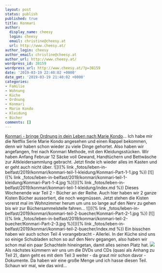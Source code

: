 ```yaml
---
layout: post
status: publish
published: true
title: Konmari
author:
  display_name: cheesy
  login: cheesy
  email: christine@cheesy.at
  url: http://www.cheesy.at/
author_login: cheesy
author_email: christine@cheesy.at
author_url: http://www.cheesy.at/
wordpress_id: 38159
wordpress_url: http://www.cheesy.at/?p=38159
date: '2019-03-19 22:40:02 +0000'
date_gmt: '2019-03-19 21:40:02 +0000'
categories:
- Familie
- Wohnung
- Küche
- Ordnung
- Konmari
- Marie Kondo
- Kleidung
- Bücher
comments: []
---
```

[Konmari - bringe Ordnung in dein Leben nach Marie Kondo](https://konmari.com/)... Ich habe mir die Netflix Serie Marie Kondo angesehen und einen Rappel bekommen, denn wir haben schon wieder zu viele Dinge gehortet.
Also haben wir angefangen, frei nach Konmari Methode, mit den Kleidungsstücken. Wir haben Anfang Februar 12 Säcke voll Gewand, Handtüchern und Bettwäsche zur Altkleidersammlung gebracht. Jetzt finde ich wieder alles im Kasten und er geht auch nicht über.
![]({% link _fotos/leben-in-belfast/2019/konmari/konmari-teil-1-kleidung/Konmari-Part-1-1.jpg %})
[![]({% link _fotos/leben-in-belfast/2019/konmari/konmari-teil-1-kleidung/Konmari-Part-1-4.jpg %})]({% link _fotos/leben-in-belfast/2019/konmari/konmari-teil-1-kleidung/index.md %})
Dieses Wochenende war Teil 2 - Bücher an der Reihe. Auch hier haben wir 2 ganze Kisten Bücher aussortiert, die noch wegmüssen. Jetzt stehen die Kisten vorerst mal im Wohnzimmer herum um uns so lange auf den Nerv zu gehen bis wir zur Büchersammelstelle fahren...
![]({% link _fotos/leben-in-belfast/2019/konmari/konmari-teil-2-buecher/Konmari-Part-2-1.jpg %})
[![]({% link _fotos/leben-in-belfast/2019/konmari/konmari-teil-2-buecher/Konmari-Part-2-3.jpg %})]({% link _fotos/leben-in-belfast/2019/konmari/konmari-teil-2-buecher/index.md %})
Ein bisschen haben wir auch schon Teil 4 vorangebracht - Allerlei. In der Küche sind uns so einige Schubladen schon so auf den Nerv gegangen, also haben wir schon mal ein paar Schachteln hineingetan, damit alles seinen Platz hat.
[![](http://www.cheesy.at/wp-content/uploads/Konmari-Part-4-2.jpg)](http://www.cheesy.at/fotos/leben-in-belfast/konmari/konmari-teil-4-allerlei/)
Als nächstes kümmern wir uns um die DVDs und CDs (quasi als Anhang zu Teil 2), dann geht es mit dem Teil 3 weiter - da graut mir schon davor - Dokumente. Da haben wir eine große Menge und ich hasse diesen Teil. Schaun wir mal, wie das wird...
